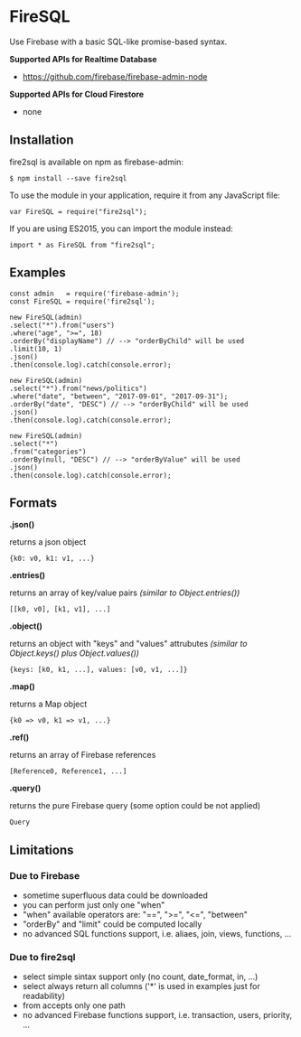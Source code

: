 # FireSQL
Use Firebase with a basic SQL-like promise-based syntax.

**Supported APIs for Realtime Database**
- https://github.com/firebase/firebase-admin-node

**Supported APIs for Cloud Firestore**
- none

## Installation
fire2sql is available on npm as firebase-admin:

	$ npm install --save fire2sql

To use the module in your application, require it from any JavaScript file:

	var FireSQL = require("fire2sql");

If you are using ES2015, you can import the module instead:

	import * as FireSQL from "fire2sql";

## Examples

	const admin   = require('firebase-admin');
	const FireSQL = require('fire2sql');
	
	new FireSQL(admin)
	.select("*").from("users")
	.where("age", ">=", 18)
	.orderBy("displayName") // --> "orderByChild" will be used
	.limit(10, 1)
	.json()
	.then(console.log).catch(console.error);

	new FireSQL(admin)
	.select("*").from("news/politics")
	.where("date", "between", "2017-09-01", "2017-09-31");
	.orderBy("date", "DESC") // --> "orderByChild" will be used
	.json()
	.then(console.log).catch(console.error);

	new FireSQL(admin)
	.select("*")
	.from("categories")
	.orderBy(null, "DESC") // --> "orderByValue" will be used
	.json()
	.then(console.log).catch(console.error);

## Formats

**.json()**

returns a json object

	{k0: v0, k1: v1, ...}

**.entries()**

returns an array of key/value pairs *(similar to Object.entries())*

	[[k0, v0], [k1, v1], ...]

**.object()**

returns an object with "keys" and "values" attrubutes *(similar to Object.keys() plus Object.values())*

	{keys: [k0, k1, ...], values: [v0, v1, ...]}

**.map()**

returns a Map object

	{k0 => v0, k1 => v1, ...}

**.ref()**

returns an array of Firebase references

	[Reference0, Reference1, ...]

**.query()**

returns the pure Firebase query (some option could be not applied)

	Query

## Limitations
	
### Due to Firebase

- sometime superfluous data could be downloaded
- you can perform just only one "when"
- "when" available operators are: "==", ">=", "<=", "between"
- "orderBy" and "limit" could be computed locally
- no advanced SQL functions support, i.e. aliaes, join, views, functions, ...

### Due to fire2sql

- select simple sintax support only (no count, date_format, in, ...)
- select always return all columns ('*' is used in examples just for readability)
- from accepts only one path
- no advanced Firebase functions support, i.e. transaction, users, priority, ...
